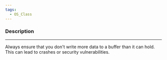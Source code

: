 ```yaml
---
tags:
  - OS_Class
---
```

### Description
---
Always ensure that you don't write more data to a buffer than it can hold. This can lead to crashes or security vulnerabilities.